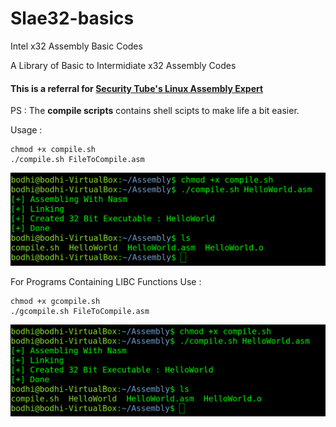 # Slae32-basics
Intel x32 Assembly Basic Codes

A Library of Basic to Intermidiate x32 Assembly Codes 

#### This is a referral for [Security Tube's Linux Assembly Expert](https://www.youtube.com/watch?v=eo-OW5rNC14&list=PLiP0FxVgYuUz0kdK7L7YaI5n4qkOuymue)

PS : The **compile scripts** contains shell scipts to make life a bit easier.

Usage :

```
chmod +x compile.sh
./compile.sh FileToCompile.asm
```
![](/Images/1.png)

For Programs Containing LIBC Functions Use :

```
chmod +x gcompile.sh
./gcompile.sh FileToCompile.asm
```
![](/Images/2.png)
